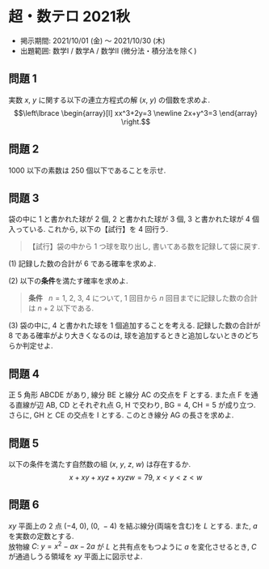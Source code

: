 # 超・数テロ 2021秋

- 掲示期間: 2021/10/01 (金) ～ 2021/10/30 (木)
- 出題範囲: 数学I / 数学A / 数学II (微分法・積分法を除く)

## 問題 1

実数 $x$, $y$ に関する以下の連立方程式の解 $(x,\ y)$ の個数を求めよ.
$$\left\lbrace
\begin{array}[l]
xx^3+2y=3 \newline
2x+y^3=3
\end{array}
\right.$$ 

## 問題 2

$1000$ 以下の素数は $250$ 個以下であることを示せ.

## 問題 3

袋の中に $1$ と書かれた球が $2$ 個, $2$ と書かれた球が $3$ 個, $3$ と書かれた球が $4$ 個入っている. これから, 以下の【試行】を $4$ 回行う.

> 【試行】袋の中から $1$ つ球を取り出し, 書いてある数を記録して袋に戻す.

(1) 記録した数の合計が $6$ である確率を求めよ.

(2) 以下の**条件**を満たす確率を求めよ.

> **条件** &nbsp; $n=1,\ 2,\ 3,\ 4$ について, $1$ 回目から $n$ 回目までに記録した数の合計は $n+2$ 以下である.

(3) 袋の中に, $4$ と書かれた球を $1$ 個追加することを考える. 記録した数の合計が $8$ である確率がより大きくなるのは, 球を追加するときと追加しないときのどちらか判定せよ.

## 問題 4

正 $5$ 角形 $\mathrm{ABCDE}$ があり, 線分 $\mathrm{BE}$ と線分 $\mathrm{AC}$ の交点を $\mathrm{F}$ とする. また点 $\mathrm{F}$ を通る直線が辺 $\mathrm{AB}$, $\mathrm{CD}$ とそれぞれ点 $\mathrm{G}$, $\mathrm{H}$ で交わり, $\mathrm{BG}=4$, $\mathrm{CH}=5$ が成り立つ. さらに, $\mathrm{GH}$ と $\mathrm{CE}$ の交点を $\mathrm{I}$ とする. このとき線分 $\mathrm{AG}$ の長さを求めよ.

## 問題 5

以下の条件を満たす自然数の組 $(x,\ y,\ z,\ w)$ は存在するか.
$$x+xy+xyz+xyzw=79, \ x<y<z<w$$

## 問題 6

$xy$ 平面上の $2$ 点 $(-4,\ 0)$, $(0,\ -4)$ を結ぶ線分(両端を含む)を $L$ とする. また, $a$ を実数の定数とする.<br>放物線 $C:\  y=x^2-ax-2a$ が $L$ と共有点をもつように $a$ を変化させるとき, $C$ が通過しうる領域を $xy$ 平面上に図示せよ. 
